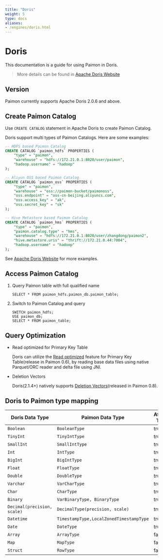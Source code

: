 ```yaml
---
title: "Doris"
weight: 5
type: docs
aliases:
- /engines/doris.html
---
```

<!--
Licensed to the Apache Software Foundation (ASF) under one
or more contributor license agreements.  See the NOTICE file
distributed with this work for additional information
regarding copyright ownership.  The ASF licenses this file
to you under the Apache License, Version 2.0 (the
"License"); you may not use this file except in compliance
with the License.  You may obtain a copy of the License at

  http://www.apache.org/licenses/LICENSE-2.0

Unless required by applicable law or agreed to in writing,
software distributed under the License is distributed on an
"AS IS" BASIS, WITHOUT WARRANTIES OR CONDITIONS OF ANY
KIND, either express or implied.  See the License for the
specific language governing permissions and limitations
under the License.
-->

# Doris

This documentation is a guide for using Paimon in Doris.

> More details can be found in [Apache Doris Website](https://doris.apache.org/docs/lakehouse/datalake-analytics/paimon/)

## Version

Paimon currently supports Apache Doris 2.0.6 and above.

## Create Paimon Catalog

Use `CREATE CATALOG` statement in Apache Doris to create Paimon Catalog.

Doris support multi types of Paimon Catalogs. Here are some examples:

```sql
-- HDFS based Paimon Catalog
CREATE CATALOG `paimon_hdfs` PROPERTIES (
    "type" = "paimon",
    "warehouse" = "hdfs://172.21.0.1:8020/user/paimon",
    "hadoop.username" = "hadoop"
);

-- Aliyun OSS based Paimon Catalog
CREATE CATALOG `paimon_oss` PROPERTIES (
    "type" = "paimon",
    "warehouse" = "oss://paimon-bucket/paimonoss",
    "oss.endpoint" = "oss-cn-beijing.aliyuncs.com",
    "oss.access_key" = "ak",
    "oss.secret_key" = "sk"
);

-- Hive Metastore based Paimon Catalog
CREATE CATALOG `paimon_hms` PROPERTIES (
    "type" = "paimon",
    "paimon.catalog.type" = "hms",
    "warehouse" = "hdfs://172.21.0.1:8020/user/zhangdong/paimon2",
    "hive.metastore.uris" = "thrift://172.21.0.44:7004",
    "hadoop.username" = "hadoop"
);
```

See [Apache Doris Website](https://doris.apache.org/docs/lakehouse/datalake-analytics/paimon/) for more examples.

## Access Paimon Catalog

1. Query Paimon table with full qualified name

    ```
    SELECT * FROM paimon_hdfs.paimon_db.paimon_table;
    ```

2. Switch to Paimon Catalog and query

    ```
    SWITCH paimon_hdfs;
    USE paimon_db;
    SELECT * FROM paimon_table;
    ```

## Query Optimization

- Read optimized for Primary Key Table

    Doris can utilize the [Read optimized](https://paimon.apache.org/releases/release-0.6/#read-optimized) feature for Primary Key Table(release in Paimon 0.6), by reading base data files using native Parquet/ORC reader and delta file using JNI.

- Deletion Vectors

    Doris(2.1.4+) natively supports [Deletion Vectors](https://paimon.apache.org/releases/release-0.8/#deletion-vectors)(released in Paimon 0.8).

## Doris to Paimon type mapping

<table class="table table-bordered">
    <thead>
    <tr>
      <th class="text-left" style="width: 10%">Doris Data Type</th>
      <th class="text-left" style="width: 10%">Paimon Data Type</th>
      <th class="text-left" style="width: 5%">Atomic Type</th>
    </tr>
    </thead>
    <tbody>
    <tr>
      <td><code>Boolean</code></td>
      <td><code>BooleanType</code></td>
      <td>true</td>
    </tr>
    <tr>
      <td><code>TinyInt</code></td>
      <td><code>TinyIntType</code></td>
      <td>true</td>
    </tr>
    <tr>
      <td><code>SmallInt</code></td>
      <td><code>SmallIntType</code></td>
      <td>true</td>
    </tr>
    <tr>
      <td><code>Int</code></td>
      <td><code>IntType</code></td>
      <td>true</td>
    </tr>
    <tr>
      <td><code>BigInt</code></td>
      <td><code>BigIntType</code></td>
      <td>true</td>
    </tr>
    <tr>
      <td><code>Float</code></td>
      <td><code>FloatType</code></td>
      <td>true</td>
    </tr>
    <tr>
      <td><code>Double</code></td>
      <td><code>DoubleType</code></td>
      <td>true</td>
    </tr>
    <tr>
      <td><code>Varchar</code></td>
      <td><code>VarCharType</code></td>
      <td>true</td>
    </tr>
    <tr>
      <td><code>Char</code></td>
      <td><code>CharType</code></td>
      <td>true</td>
    </tr>
    <tr>
      <td><code>Binary</code></td>
      <td><code>VarBinaryType, BinaryType</code></td>
      <td>true</td>
    </tr>
    <tr>
      <td><code>Decimal(precision, scale)</code></td>
      <td><code>DecimalType(precision, scale)</code></td>
      <td>true</td>
    </tr>
    <tr>
      <td><code>Datetime</code></td>
      <td><code>TimestampType,LocalZonedTimestampType</code></td>
      <td>true</td>
    </tr>
    <tr>
      <td><code>Date</code></td>
      <td><code>DateType</code></td>
      <td>true</td>
    </tr>
    <tr>
      <td><code>Array</code></td>
      <td><code>ArrayType</code></td>
      <td>false</td>
    </tr>
    <tr>
      <td><code>Map</code></td>
      <td><code>MapType</code></td>
      <td>false</td>
    </tr>
    <tr>
      <td><code>Struct</code></td>
      <td><code>RowType</code></td>
      <td>false</td>
    </tr>
    </tbody>
</table>

